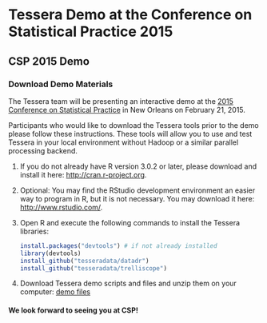 <!--
Comments:
To create index.html, do this in R:
   library(buildDocs)
   setwd(".../docs-csp2015")
   buildDocs("analysis", outLoc=".", copyrightText="")
Then in index.html:
   Remove empty copyright statement at bottom
   Edit links in 1 & 2 (cran and rstudio) to remove double links (keep
       the ones with target="_blank")
-->

# Tessera Demo at the Conference on Statistical Practice 2015 #

## CSP 2015 Demo ##

### Download Demo Materials ###

The Tessera team will be presenting an interactive demo at the 
<a href="http://www.amstat.org/meetings/csp/2015/" target="_blank">
2015 Conference on Statistical Practice</a> in 
New Orleans on February 21, 2015.

Participants who would like to download the Tessera tools prior to the demo 
please follow these instructions. These tools will allow you to use and test 
Tessera in your local environment without Hadoop or a similar parallel 
processing backend.

1. If you do not already have R version 3.0.2 or later, please download and
install it here: <a href="http://cran.r-project.org" target="_blank">
http://cran.r-project.org</a>. 

2. Optional: You may find the RStudio development environment an easier way
to program in R, but it is not necessary. You may download it here:
<a href="http://www.rstudio.com/" target="_blank">http://www.rstudio.com/</a>.

3. Open R and execute the following commands to install the Tessera libraries:
   
   ```r
   install.packages("devtools") # if not already installed
   library(devtools)
   install_github("tesseradata/datadr")
   install_github("tesseradata/trelliscope")
   ```

4. Download Tessera demo scripts and files and unzip them on your computer:
[demo files](Tessera_demo_CSP2015.zip)


#### We look forward to seeing you at CSP! 
